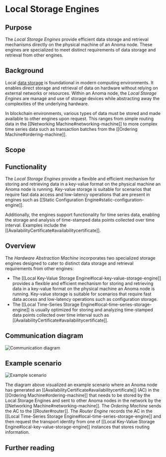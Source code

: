# Local Storage Engines

## Purpose

<!-- --8<-- [start:purpose] -->
The *Local Storage Engines* provide efficient data storage and retrieval mechanisms directly on the physical machine of an Anoma node.
These engines are specialized to meet distinct requirements of data storage and retrieval from other engines.

<!-- --8<-- [end:purpose] -->

## Background

Local [data storage](https://en.wikipedia.org/wiki/Data_storage) is foundational in modern computing environments.
It enables direct storage and retrieval of data on hardware without relying on external
networks or resources. Within an Anoma node, the *Local Storage Engines* are manage and use of storage devices
while abstracting away the complexities of the underlying hardware.

In blockchain environments, various types of data must be stored and made available to other engines upon request.
This ranges from simple routing data in the [[Networking Machine#networking-machine]] to more complex time series data
such as transaction batches from the [[Ordering Machine#ordering-machine]].

## Scope

## Functionality

The *Local Storage Engines* provide a flexible and efficient mechanism for storing and retrieving
data in a key-value format on the physical machine an Anoma node is running.
Key-value storage is suitable for scenarios that require fast data access and low-latency operations that are present in
engines such as [[Static Configuration Engine#static-configuration-engine]].

Additionally, the engines support functionality for time series data, enabling the storage and analysis of time-stamped data points
collected over time interval. Examples include the [[AvailabilityCertificate#availabilitycertificate]].

## Overview

The *Hardware Abstraction Machine* incorporates two specialized storage engines designed to cater to distinct data storage
and retrieval requirements from other engines:
- The [[Local Key-Value Storage Engine#local-key-value-storage-engine]] provides a flexible and efficient mechanism for storing and retrieving
data in a key-value format on the physical machine an Anoma node is running.
Key-value storage is suitable for scenarios that require fast data access and low-latency operations such as
configuration storage.
- The [[Local Time-Series Storage Engine#local-time-series-storage-engine]] is usually optimized for storing and analyzing time-stamped data points
collected over time interval such as [[AvailabilityCertificate#availabilitycertificate]].

## Communication diagram

![Communication diagram](communication-diagrams-storage.svg)

## Example scenario

![Example scenario](example_scenario_storage.svg)

The diagram above visualized an example scenario where an Anoma node has generated an [[AvailabilityCertificate#availabilitycertificate]] (AC)
in the [[Ordering Machine#ordering-machine]] that needs to be stored by the Local Storage Engines and sent to other Anoma nodes in the network by the [[Networking Machine#networking-machine]].
The *Ordering Machine* sends the AC to the [[Router#router]]. The *Router Engine* records the AC in the [[Local Time-Series Storage Engine#local-time-series-storage-engine]]
and then request the transport identity from one of [[Local Key-Value Storage Engine#local-key-value-storage-engine]] instances that stores routing information.

## Further reading

